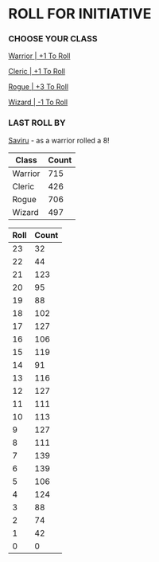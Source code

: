 # ROLL FOR INITIATIVE
### CHOOSE YOUR CLASS

[Warrior | +1 To Roll](https://github.com/benjaminsampica/benjaminsampica/issues/new?title=roll%7Cwarrior&body=Just+click+%27Submit+new+issue%27.)

[Cleric | +1 To Roll](https://github.com/benjaminsampica/benjaminsampica/issues/new?title=roll%7Ccleric&body=Just+click+%27Submit+new+issue%27.)

[Rogue | +3 To Roll](https://github.com/benjaminsampica/benjaminsampica/issues/new?title=roll%7Crogue&body=Just+click+%27Submit+new+issue%27.)

[Wizard | -1 To Roll](https://github.com/benjaminsampica/benjaminsampica/issues/new?title=roll%7Cwizard&body=Just+click+%27Submit+new+issue%27.)
### LAST ROLL BY
[Saviru](https://www.github.com/Saviru) - as a warrior rolled a 8!

|Class|Count|
|-|-|
|Warrior|715|
|Cleric|426|
|Rogue|706|
|Wizard|497|

|Roll|Count|
|-|-|
|23|32
|22|44
|21|123
|20|95
|19|88
|18|102
|17|127
|16|106
|15|119
|14|91
|13|116
|12|127
|11|111
|10|113
|9|127
|8|111
|7|139
|6|139
|5|106
|4|124
|3|88
|2|74
|1|42
|0|0
